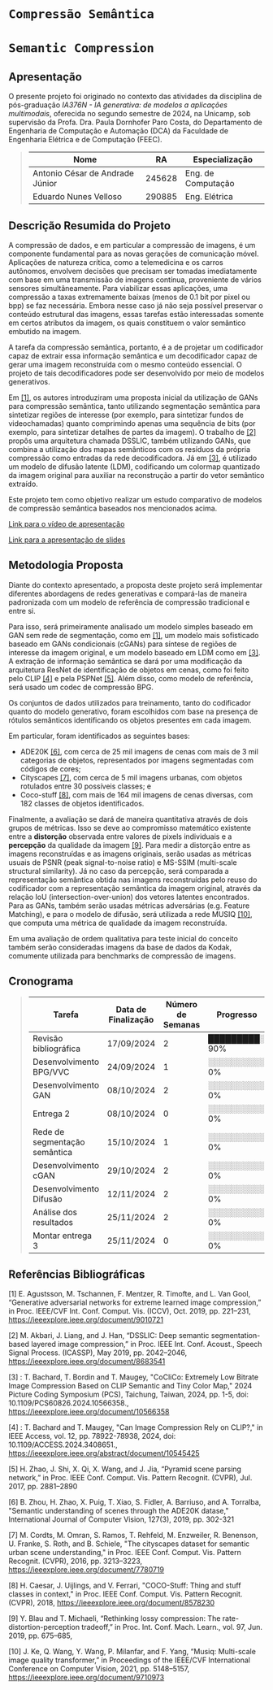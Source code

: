 # `Compressão Semântica`
# `Semantic Compression`

## Apresentação

O presente projeto foi originado no contexto das atividades da disciplina de pós-graduação *IA376N - IA generativa: de modelos a aplicações multimodais*, 
oferecida no segundo semestre de 2024, na Unicamp, sob supervisão da Profa. Dra. Paula Dornhofer Paro Costa, do Departamento de Engenharia de Computação e Automação (DCA) da Faculdade de Engenharia Elétrica e de Computação (FEEC).


> |Nome  | RA | Especialização|
> |--|--|--|
> | Antonio César de Andrade Júnior  | 245628  | Eng. de Computação |
> | Eduardo Nunes Velloso  | 290885  | Eng. Elétrica |


## Descrição Resumida do Projeto

A compressão de dados, e em particular a compressão de imagens, é um componente fundamental para as novas gerações de comunicação móvel.
Aplicações de natureza crítica, como a telemedicina e os carros autônomos, envolvem decisões que precisam ser tomadas imediatamente com base em uma transmissão de imagens contínua, proveniente de vários sensores simultâneamente.
Para viabilizar essas aplicações, uma compressão a taxas extremamente baixas (menos de 0.1 bit por pixel ou bpp) se faz necessária.
Embora nesse caso já não seja possível preservar o conteúdo estrutural das imagens, essas tarefas estão interessadas somente em certos atributos da imagem, os quais constituem o valor semântico embutido na imagem.

A tarefa da compressão semântica, portanto, é a de projetar um codificador capaz de extrair essa informação semântica e um decodificador capaz de gerar uma imagem reconstruída com o mesmo conteúdo essencial.
O projeto de tais decodificadores pode ser desenvolvido por meio de modelos generativos.

Em [[1]](#1), os autores introduziram uma proposta inicial da utilização de GANs para compressão semântica, tanto utilizando segmentação semântica para sintetizar regiões de interesse (por exemplo, para sintetizar fundos de videochamadas) quanto comprimindo apenas uma sequência de bits (por exemplo, para sintetizar detalhes de partes da imagem).
O trabalho de [[2]](#2) propôs uma arquitetura chamada DSSLIC, também utilizando GANs, que combina a utilização dos mapas semânticos com os resíduos da própria compressão como entradas da rede decodificadora.
Já em [[3]](#3), é utilizado um modelo de difusão latente (LDM), codificando um colormap quantizado da imagem original para auxiliar na reconstrução a partir do vetor semântico extraído.

Este projeto tem como objetivo realizar um estudo comparativo de modelos de compressão semântica baseados nos mencionados acima.

[Link para o vídeo de apresentação](https://drive.google.com/file/d/1sVEZiwOKVfSp3zXrToVWvKQgVfOdiWUl/view?usp=sharing)

[Link para a apresentação de slides](https://drive.google.com/file/d/1XXuT1HYH33gW0SCd8A1U8ulIU7ICBDPW/view?usp=sharing)

## Metodologia Proposta

Diante do contexto apresentado, a proposta deste projeto será implementar diferentes abordagens de redes generativas e compará-las de maneira padronizada com um modelo de referência de compressão tradicional e entre si.

Para isso, será primeiramente analisado um modelo simples baseado em GAN sem rede de segmentação, como em [[1]](#1), um modelo mais sofisticado baseado em GANs condicionais (cGANs) para síntese de regiões de interesse da imagem original, e um modelo baseado em LDM como em [[3]](#3).
A extração de informação semântica se dará por uma modificação da arquitetura ResNet de identificação de objetos em cenas, como foi feito pelo CLIP [[4]](#4) e pela PSPNet [[5]](#5).
Além disso, como modelo de referência, será usado um codec de compressão BPG.

Os conjuntos de dados utilizados para treinamento, tanto do codificador quanto do modelo generativo, foram escolhidos com base na presença de rótulos semânticos identificando os objetos presentes em cada imagem.

Em particular, foram identificados as seguintes bases: 
* ADE20K [[6]](#6), com cerca de 25 mil imagens de cenas com mais de 3 mil categorias de objetos, representados por imagens segmentadas com códigos de cores;
* Cityscapes [[7]](#7), com cerca de 5 mil imagens urbanas, com objetos rotulados entre 30 possíveis classes; e
* Coco-stuff [[8]](#8), com mais de 164 mil imagens de cenas diversas, com 182 classes de objetos identificados.

Finalmente, a avaliação se dará de maneira quantitativa através de dois grupos de métricas.
Isso se deve ao compromisso matemático existente entre a **distorção** observada entre valores de pixels individuais e a **percepção** da qualidade da imagem [[9]](#9).
Para medir a distorção entre as imagens reconstruídas e as imagens originais, serão usadas as métricas usuais de PSNR (peak signal-to-noise ratio) e MS-SSIM (multi-scale structural similarity).
Já no caso da percepção, será comparada a representação semântica obtida nas imagens reconstruídas pelo reuso do codificador com a representação semântica da imagem original, através da relação IoU (intersection-over-union) dos vetores latentes encontrados.
Para as GANs, também serão usadas métricas adversárias (e.g. Feature Matching), e para o modelo de difusão, será utilizada a rede MUSIQ [[10]](#9), que computa uma métrica de qualidade da imagem reconstruída.

Em uma avaliação de ordem qualitativa para teste inicial do conceito também serão consideradas imagens da base de dados da Kodak, comumente utilizada para benchmarks de compressão de imagens.

## Cronograma
>| Tarefa          | Data de Finalização     | Número de Semanas| Progresso  |
>|-----------------|------------|-----------|------------|
>| Revisão bibliográfica        | 17/09/2024 | 2 | █████████░ 90% |
>| Desenvolvimento BPG/VVC | 24/09/2024 | 1 | ░░░░░░░░░░ 0% |
>| Desenvolvimento GAN | 08/10/2024 | 2 | ░░░░░░░░░░ 0%  
>| Entrega 2          | 08/10/2024 | 0 | ░░░░░░░░░░ 0% |
>| Rede de segmentação semântica | 15/10/2024 | 1 | ░░░░░░░░░░ 0% |
>| Desenvolvimento cGAN    | 29/10/2024 | 2 | ░░░░░░░░░░ 0%  |
>| Desenvolvimento Difusão    | 12/11/2024 | 2 | ░░░░░░░░░░ 0%  |
>| Análise dos resultados    | 25/11/2024 | 2 | ░░░░░░░░░░ 0%  |
>| Montar entrega 3   | 25/11/2024 | 0 | ░░░░░░░░░░ 0%  |

## Referências Bibliográficas

<a id="1">[1]</a> E. Agustsson, M. Tschannen, F. Mentzer, R. Timofte, and L. Van Gool, “Generative adversarial networks for extreme learned image compression,” in Proc. IEEE/CVF Int. Conf. Comput. Vis. (ICCV), Oct. 2019, pp. 221–231, https://ieeexplore.ieee.org/document/9010721

<a id="2">[2]</a> M. Akbari, J. Liang, and J. Han, “DSSLIC: Deep semantic segmentation-based layered image compression,” in Proc. IEEE Int. Conf. Acoust., Speech Signal Process. (ICASSP), May 2019, pp. 2042–2046, https://ieeexplore.ieee.org/document/8683541

<a id="3">[3]</a> : T. Bachard, T. Bordin and T. Maugey, "CoCliCo: Extremely Low Bitrate Image Compression Based on CLIP Semantic and Tiny Color Map," 2024 Picture Coding Symposium (PCS), Taichung, Taiwan, 2024, pp. 1-5, doi: 10.1109/PCS60826.2024.10566358., https://ieeexplore.ieee.org/document/10566358

<a id="4">[4]</a> : T. Bachard and T. Maugey, "Can Image Compression Rely on CLIP?," in IEEE Access, vol. 12, pp. 78922-78938, 2024, doi: 10.1109/ACCESS.2024.3408651., https://ieeexplore.ieee.org/abstract/document/10545425

<a id="5">[5]</a> H. Zhao, J. Shi, X. Qi, X. Wang, and J. Jia, “Pyramid scene parsing network,” in Proc. IEEE Conf. Comput. Vis. Pattern Recognit. (CVPR), Jul. 2017, pp. 2881–2890

<a id="6">[6]</a> B. Zhou, H. Zhao, X. Puig, T. Xiao, S. Fidler, A. Barriuso, and A. Torralba, "Semantic understanding of scenes through the ADE20K datase," International Journal of Computer Vision, 127(3), 2019, pp. 302-321

<a id="7">[7]</a> M. Cordts, M. Omran, S. Ramos, T. Rehfeld, M. Enzweiler, R. Benenson, U. Franke, S. Roth, and B. Schiele, "The cityscapes dataset for semantic urban scene understanding," in Proc. IEEE Conf. Comput. Vis. Pattern Recognit. (CVPR), 2016, pp. 3213–3223, https://ieeexplore.ieee.org/document/7780719

<a id="8">[8]</a> H. Caesar, J. Uijlings, and V. Ferrari, "COCO-Stuff: Thing and stuff classes in context," in Proc. IEEE Conf. Comput. Vis. Pattern Recognit. (CVPR), 2018, https://ieeexplore.ieee.org/document/8578230

<a id="9">[9]</a> Y. Blau and T. Michaeli, “Rethinking lossy compression: The rate-distortion-perception tradeoff,” in Proc. Int. Conf. Mach. Learn., vol. 97, Jun. 2019, pp. 675–685, 

<a id="10">[10]</a> J. Ke, Q. Wang, Y. Wang, P. Milanfar, and F. Yang, “Musiq: Multi-scale image quality transformer,” in Proceedings of the IEEE/CVF International Conference on Computer Vision, 2021, pp. 5148–5157, https://ieeexplore.ieee.org/document/9710973

